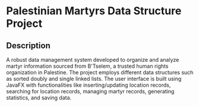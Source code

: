 # Palestinian Martyrs Data Structure Project

## Description

A robust data management system developed to organize and analyze martyr information sourced from B'Tselem, a trusted human rights organization in Palestine.
The project employs different data structures such as sorted doubly and single linked lists. The user interface is built using JavaFX with functionalities like
inserting/updating location records, searching for location records, managing martyr records, generating statistics, and saving data.
